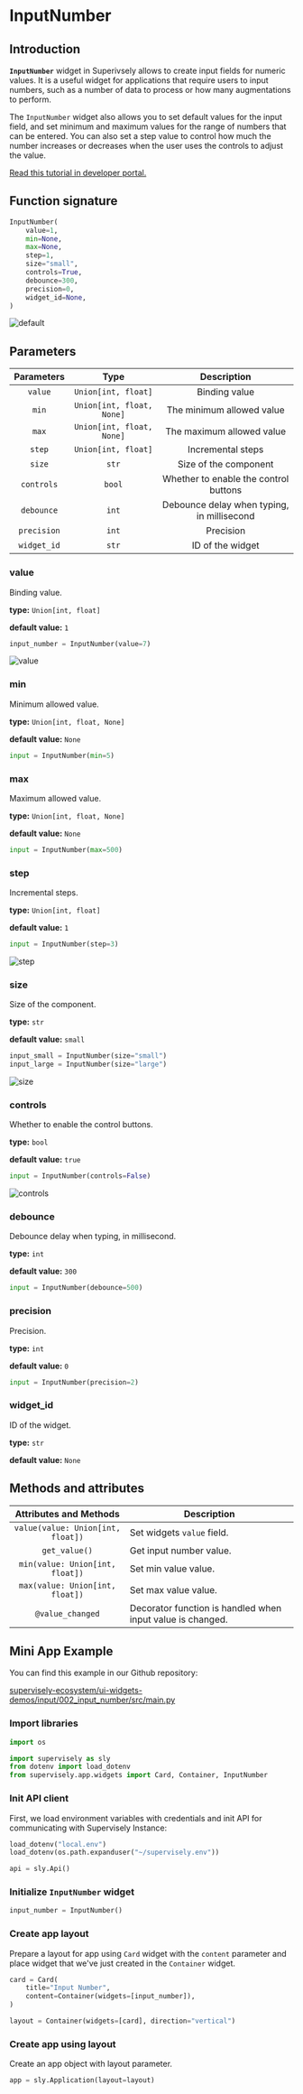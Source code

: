 # InputNumber

## Introduction

**`InputNumber`** widget in Superivsely allows to create input fields for numeric values. It is a useful widget for applications that require users to input numbers, such as a number of data to process or how many augmentations to perform.

The `InputNumber` widget also allows you to set default values for the input field, and set minimum and maximum values for the range of numbers that can be entered. You can also set a step value to control how much the number increases or decreases when the user uses the controls to adjust the value.

[Read this tutorial in developer portal.](https://developer.supervise.ly/app-development/widgets/input/inputnumber)

## Function signature

```python
InputNumber(
    value=1,
    min=None,
    max=None,
    step=1,
    size="small",
    controls=True,
    debounce=300,
    precision=0,
    widget_id=None,
)
```

![default](https://user-images.githubusercontent.com/120389559/217827984-b1b33d3e-2dfd-43de-9c2e-9558a5d15bbb.png)

## Parameters

| Parameters  |           Type            |                Description                 |
| :---------: | :-----------------------: | :----------------------------------------: |
|   `value`   |    `Union[int, float]`    |               Binding value                |
|    `min`    | `Union[int, float, None]` |         The minimum allowed value          |
|    `max`    | `Union[int, float, None]` |         The maximum allowed value          |
|   `step`    |    `Union[int, float]`    |             Incremental steps              |
|   `size`    |           `str`           |           Size of the component            |
| `controls`  |          `bool`           |   Whether to enable the control buttons    |
| `debounce`  |           `int`           | Debounce delay when typing, in millisecond |
| `precision` |           `int`           |                 Precision                  |
| `widget_id` |           `str`           |              ID of the widget              |

### value

Binding value.

**type:** `Union[int, float]`

**default value:** `1`

```python
input_number = InputNumber(value=7)
```

![value](https://user-images.githubusercontent.com/120389559/217828155-7a8ef55a-defb-48f9-9d8e-ff0d592c0a87.png)

### min

Minimum allowed value.

**type:** `Union[int, float, None]`

**default value:** `None`

```python
input = InputNumber(min=5)
```

### max

Maximum allowed value.

**type:** `Union[int, float, None]`

**default value:** `None`

```python
input = InputNumber(max=500)
```

### step

Incremental steps.

**type:** `Union[int, float]`

**default value:** `1`

```python
input = InputNumber(step=3)
```

![step](https://user-images.githubusercontent.com/120389559/218094932-18d8e080-3bda-48e7-92f4-1fc8f65db643.gif)

### size

Size of the component.

**type:** `str`

**default value:** `small`

```python
input_small = InputNumber(size="small")
input_large = InputNumber(size="large")
```

![size](https://user-images.githubusercontent.com/120389559/218095519-b8293718-490f-4101-9781-3607bd607a4f.png)

### controls

Whether to enable the control buttons.

**type:** `bool`

**default value:** `true`

```python
input = InputNumber(controls=False)
```

![controls](https://user-images.githubusercontent.com/120389559/218687285-6d56cbb0-1bda-41a5-b8c4-742a8daac5cd.png)

### debounce

Debounce delay when typing, in millisecond.

**type:** `int`

**default value:** `300`

```python
input = InputNumber(debounce=500)
```

### precision

Precision.

**type:** `int`

**default value:** `0`

```python
input = InputNumber(precision=2)
```

### widget_id

ID of the widget.

**type:** `str`

**default value:** `None`

## Methods and attributes

|      Attributes and Methods       | Description                                                |
| :-------------------------------: | ---------------------------------------------------------- |
| `value(value: Union[int, float])` | Set widgets `value` field.                                 |
|           `get_value()`           | Get input number value.                                    |
|  `min(value: Union[int, float])`  | Set min value value.                                       |
|  `max(value: Union[int, float])`  | Set max value value.                                       |
|         `@value_changed`          | Decorator function is handled when input value is changed. |

## Mini App Example

You can find this example in our Github repository:

[supervisely-ecosystem/ui-widgets-demos/input/002_input_number/src/main.py](https://github.com/supervisely-ecosystem/ui-widgets-demos/blob/master/input/002_input_number/src/main.py)

### Import libraries

```python
import os

import supervisely as sly
from dotenv import load_dotenv
from supervisely.app.widgets import Card, Container, InputNumber
```

### Init API client

First, we load environment variables with credentials and init API for communicating with Supervisely Instance:

```python
load_dotenv("local.env")
load_dotenv(os.path.expanduser("~/supervisely.env"))

api = sly.Api()
```

### Initialize `InputNumber` widget

```python
input_number = InputNumber()
```

### Create app layout

Prepare a layout for app using `Card` widget with the `content` parameter and place widget that we've just created in the `Container` widget.

```python
card = Card(
    title="Input Number",
    content=Container(widgets=[input_number]),
)

layout = Container(widgets=[card], direction="vertical")
```

### Create app using layout

Create an app object with layout parameter.

```python
app = sly.Application(layout=layout)
```
